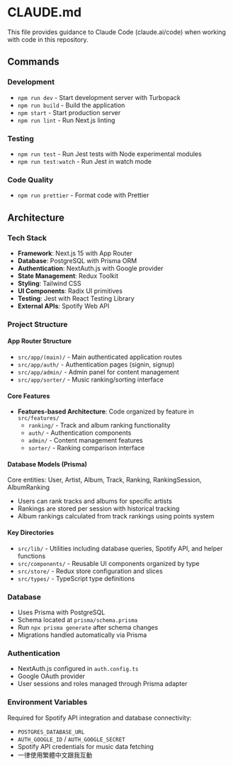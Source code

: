# CLAUDE.md

This file provides guidance to Claude Code (claude.ai/code) when working with code in this repository.

## Commands

### Development
- `npm run dev` - Start development server with Turbopack
- `npm run build` - Build the application
- `npm start` - Start production server
- `npm run lint` - Run Next.js linting

### Testing
- `npm run test` - Run Jest tests with Node experimental modules
- `npm run test:watch` - Run Jest in watch mode

### Code Quality
- `npm run prettier` - Format code with Prettier

## Architecture

### Tech Stack
- **Framework**: Next.js 15 with App Router
- **Database**: PostgreSQL with Prisma ORM
- **Authentication**: NextAuth.js with Google provider
- **State Management**: Redux Toolkit
- **Styling**: Tailwind CSS
- **UI Components**: Radix UI primitives
- **Testing**: Jest with React Testing Library
- **External APIs**: Spotify Web API

### Project Structure

#### App Router Structure
- `src/app/(main)/` - Main authenticated application routes
- `src/app/auth/` - Authentication pages (signin, signup)
- `src/app/admin/` - Admin panel for content management
- `src/app/sorter/` - Music ranking/sorting interface

#### Core Features
- **Features-based Architecture**: Code organized by feature in `src/features/`
  - `ranking/` - Track and album ranking functionality
  - `auth/` - Authentication components
  - `admin/` - Content management features
  - `sorter/` - Ranking comparison interface

#### Database Models (Prisma)
Core entities: User, Artist, Album, Track, Ranking, RankingSession, AlbumRanking
- Users can rank tracks and albums for specific artists
- Rankings are stored per session with historical tracking
- Album rankings calculated from track rankings using points system

#### Key Directories
- `src/lib/` - Utilities including database queries, Spotify API, and helper functions
- `src/components/` - Reusable UI components organized by type
- `src/store/` - Redux store configuration and slices
- `src/types/` - TypeScript type definitions

### Database
- Uses Prisma with PostgreSQL
- Schema located at `prisma/schema.prisma`
- Run `npx prisma generate` after schema changes
- Migrations handled automatically via Prisma

### Authentication
- NextAuth.js configured in `auth.config.ts` 
- Google OAuth provider
- User sessions and roles managed through Prisma adapter

### Environment Variables
Required for Spotify API integration and database connectivity:
- `POSTGRES_DATABASE_URL`
- `AUTH_GOOGLE_ID` / `AUTH_GOOGLE_SECRET`
- Spotify API credentials for music data fetching
- 一律使用繁體中文跟我互動